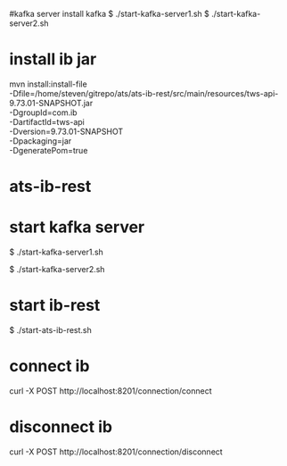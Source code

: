 #kafka server
install kafka
$ ./start-kafka-server1.sh
$ ./start-kafka-server2.sh

# install ib jar
mvn install:install-file \
-Dfile=/home/steven/gitrepo/ats/ats-ib-rest/src/main/resources/tws-api-9.73.01-SNAPSHOT.jar \
-DgroupId=com.ib \
-DartifactId=tws-api \
-Dversion=9.73.01-SNAPSHOT \
-Dpackaging=jar \
-DgeneratePom=true


# ats-ib-rest

# start kafka server
$ ./start-kafka-server1.sh

$ ./start-kafka-server2.sh

# start ib-rest
$ ./start-ats-ib-rest.sh


# connect ib
curl -X POST http://localhost:8201/connection/connect

# disconnect ib
curl -X POST http://localhost:8201/connection/disconnect
